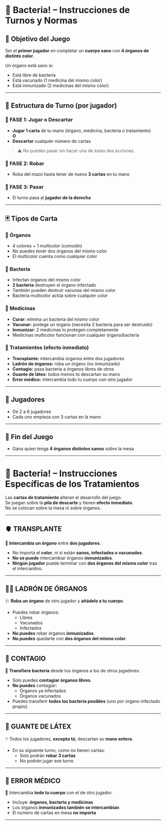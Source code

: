 # 🦠 Bacteria! – Instrucciones de Turnos y Normas

## 🎯 Objetivo del Juego

Ser el **primer jugador** en completar un **cuerpo sano** con **4 órganos de distinto color**.

Un órgano está sano si:

- Está libre de bacteria
- Está vacunado (1 medicina del mismo color)
- Está inmunizado (2 medicinas del mismo color)

---

## 🔁 Estructura de Turno (por jugador)

### 🔹 FASE 1: Jugar o Descartar

- **Jugar 1 carta** de tu mano (órgano, medicina, bacteria o tratamiento)  
  **O**
- **Descartar** cualquier número de cartas

> ⚠ No puedes pasar sin hacer una de estas dos acciones.

### 🔹 FASE 2: Robar

- Roba del mazo hasta tener de nuevo **3 cartas** en tu mano

### 🔹 FASE 3: Pasar

- El turno pasa al **jugador de la derecha**

---

## 🃏 Tipos de Carta

### 🧍 Órganos

- 4 colores + 1 multicolor (comodín)
- No puedes tener dos órganos del mismo color
- El multicolor cuenta como cualquier color

### 🧬 Bacteria

- Infectan órganos del mismo color
- **2 bacteria** destruyen el órgano infectado
- También pueden destruir vacunas del mismo color
- Bacteria multicolor actúa sobre cualquier color

### 💉 Medicinas

- **Curar:** elimina un bacteria del mismo color
- **Vacunar:** protege un órgano (necesita 2 bacteria para ser destruido)
- **Inmunizar:** 2 medicinas lo protegen completamente
- Medicinas multicolor funcionan con cualquier órgano/bacteria

### 🧪 Tratamientos (efecto inmediato)

- **Transplante:** intercambia órganos entre dos jugadores
- **Ladrón de órganos:** roba un órgano (no inmunizado)
- **Contagio:** pasa bacteria a órganos libres de otros
- **Guante de látex:** todos menos tú descartan su mano
- **Error médico:** intercambia todo tu cuerpo con otro jugador

---

## 👥 Jugadores

- De 2 a 6 jugadores
- Cada uno empieza con 3 cartas en la mano

---

## 🏁 Fin del Juego

- Gana quien tenga **4 órganos distintos sanos** sobre la mesa

---

# 💊 Bacteria! – Instrucciones Específicas de los Tratamientos

Las **cartas de tratamiento** alteran el desarrollo del juego.  
Se juegan sobre la **pila de descarte** y tienen **efecto inmediato**.  
No se colocan sobre la mesa ni sobre órganos.

---

## 🫀 TRANSPLANTE

🔄 **Intercambia un órgano** entre **dos jugadores**.

- No importa el **color**, ni si están **sanos, infectados o vacunados**.
- **No se puede** intercambiar órganos **inmunizados**.
- **Ningún jugador** puede terminar con **dos órganos del mismo color** tras el intercambio.

---

## 🦹‍♂️ LADRÓN DE ÓRGANOS

🩺 **Roba un órgano** de otro jugador y **añádelo a tu cuerpo**.

- Puedes robar órganos:
  - Libres
  - Vacunados
  - Infectados
- **No puedes** robar órganos **inmunizados**.
- **No puedes** quedarte con **dos órganos del mismo color**.

---

## 🧫 CONTAGIO

🧟 **Transfiere bacteria** desde tus órganos a los de otros jugadores.

- Solo puedes **contagiar órganos libres**.
- **No puedes** contagiar:
  - Órganos ya infectados
  - Órganos vacunados
- Puedes transferir **todos los bacteria posibles** (uno por órgano infectado propio).

---

## 🧤 GUANTE DE LÁTEX

🃏 Todos los jugadores, **excepto tú**, descartan su **mano entera**.

- En su siguiente turno, como no tienen cartas:
  - Solo podrán **robar 3 cartas**
  - No podrán jugar ese turno

---

## 🧪 ERROR MÉDICO

🔁 Intercambia **todo tu cuerpo** con el de otro jugador.

- Incluye: **órganos, bacteria y medicinas**
- Los órganos **inmunizados también se intercambian**
- El número de cartas en mesa **no importa**

---
